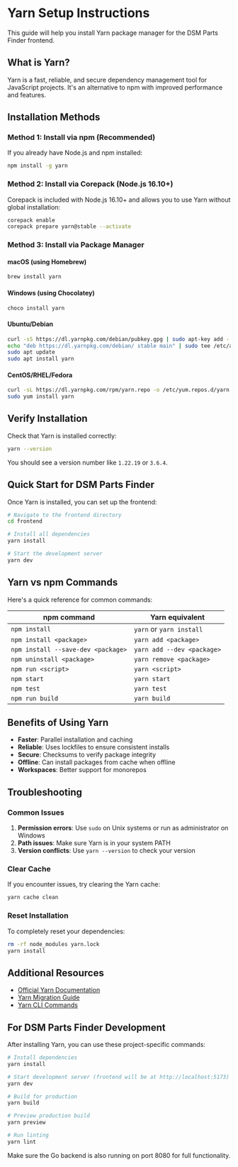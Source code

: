 # Yarn Setup Instructions

This guide will help you install Yarn package manager for the DSM Parts Finder frontend.

## What is Yarn?

Yarn is a fast, reliable, and secure dependency management tool for JavaScript projects. It's an alternative to npm with improved performance and features.

## Installation Methods

### Method 1: Install via npm (Recommended)

If you already have Node.js and npm installed:

```bash
npm install -g yarn
```

### Method 2: Install via Corepack (Node.js 16.10+)

Corepack is included with Node.js 16.10+ and allows you to use Yarn without global installation:

```bash
corepack enable
corepack prepare yarn@stable --activate
```

### Method 3: Install via Package Manager

#### macOS (using Homebrew)
```bash
brew install yarn
```

#### Windows (using Chocolatey)
```bash
choco install yarn
```

#### Ubuntu/Debian
```bash
curl -sS https://dl.yarnpkg.com/debian/pubkey.gpg | sudo apt-key add -
echo "deb https://dl.yarnpkg.com/debian/ stable main" | sudo tee /etc/apt/sources.list.d/yarn.list
sudo apt update
sudo apt install yarn
```

#### CentOS/RHEL/Fedora
```bash
curl -sL https://dl.yarnpkg.com/rpm/yarn.repo -o /etc/yum.repos.d/yarn.repo
sudo yum install yarn
```

## Verify Installation

Check that Yarn is installed correctly:

```bash
yarn --version
```

You should see a version number like `1.22.19` or `3.6.4`.

## Quick Start for DSM Parts Finder

Once Yarn is installed, you can set up the frontend:

```bash
# Navigate to the frontend directory
cd frontend

# Install all dependencies
yarn install

# Start the development server
yarn dev
```

## Yarn vs npm Commands

Here's a quick reference for common commands:

| npm command | Yarn equivalent |
|-------------|----------------|
| `npm install` | `yarn` or `yarn install` |
| `npm install <package>` | `yarn add <package>` |
| `npm install --save-dev <package>` | `yarn add --dev <package>` |
| `npm uninstall <package>` | `yarn remove <package>` |
| `npm run <script>` | `yarn <script>` |
| `npm start` | `yarn start` |
| `npm test` | `yarn test` |
| `npm run build` | `yarn build` |

## Benefits of Using Yarn

- **Faster**: Parallel installation and caching
- **Reliable**: Uses lockfiles to ensure consistent installs
- **Secure**: Checksums to verify package integrity
- **Offline**: Can install packages from cache when offline
- **Workspaces**: Better support for monorepos

## Troubleshooting

### Common Issues

1. **Permission errors**: Use `sudo` on Unix systems or run as administrator on Windows
2. **Path issues**: Make sure Yarn is in your system PATH
3. **Version conflicts**: Use `yarn --version` to check your version

### Clear Cache

If you encounter issues, try clearing the Yarn cache:

```bash
yarn cache clean
```

### Reset Installation

To completely reset your dependencies:

```bash
rm -rf node_modules yarn.lock
yarn install
```

## Additional Resources

- [Official Yarn Documentation](https://yarnpkg.com/getting-started)
- [Yarn Migration Guide](https://yarnpkg.com/getting-started/migration)
- [Yarn CLI Commands](https://yarnpkg.com/cli)

## For DSM Parts Finder Development

After installing Yarn, you can use these project-specific commands:

```bash
# Install dependencies
yarn install

# Start development server (frontend will be at http://localhost:5173)
yarn dev

# Build for production
yarn build

# Preview production build
yarn preview

# Run linting
yarn lint
```

Make sure the Go backend is also running on port 8080 for full functionality.